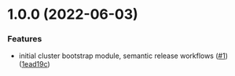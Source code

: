 # 1.0.0 (2022-06-03)


### Features

* initial cluster bootstrap module, semantic release workflows ([#1](https://github.com/catalystsquad/terraform-k8s-catalyst-cluster-bootstrap/issues/1)) ([1ead19c](https://github.com/catalystsquad/terraform-k8s-catalyst-cluster-bootstrap/commit/1ead19c1011d69000e9f1d0ab8951026277ee17c))
